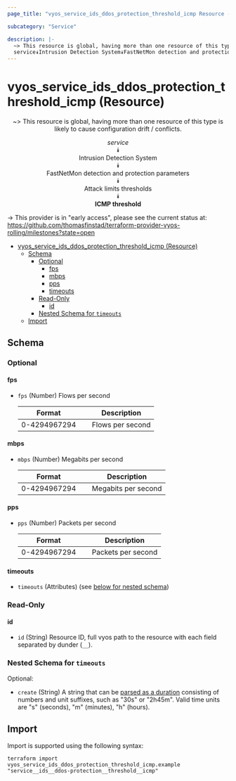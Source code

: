 ```yaml
---
page_title: "vyos_service_ids_ddos_protection_threshold_icmp Resource - vyos"

subcategory: "Service"

description: |-
  ~> This resource is global, having more than one resource of this type is likely to cause configuration drift / conflicts.
  service⯯Intrusion Detection System⯯FastNetMon detection and protection parameters⯯Attack limits thresholds⯯ICMP threshold
---
```


# vyos_service_ids_ddos_protection_threshold_icmp (Resource)
<center>

~> This resource is global, having more than one resource of this type is likely to cause configuration drift / conflicts.

*service*  
⯯  
Intrusion Detection System  
⯯  
FastNetMon detection and protection parameters  
⯯  
Attack limits thresholds  
⯯  
**ICMP threshold**


</center>

-> This provider is in "early access", please see the current status at: https://github.com/thomasfinstad/terraform-provider-vyos-rolling/milestones?state=open

<!--TOC-->

- [vyos_service_ids_ddos_protection_threshold_icmp (Resource)](#vyos_service_ids_ddos_protection_threshold_icmp-resource)
  - [Schema](#schema)
    - [Optional](#optional)
      - [fps](#fps)
      - [mbps](#mbps)
      - [pps](#pps)
      - [timeouts](#timeouts)
    - [Read-Only](#read-only)
      - [id](#id)
    - [Nested Schema for `timeouts`](#nested-schema-for-timeouts)
  - [Import](#import)

<!--TOC-->

<!-- schema generated by tfplugindocs -->
## Schema

### Optional

#### fps
- `fps` (Number) Flows per second

    |  Format        &emsp;|  Description       |
    |----------------|--------------------|
    |  0-4294967294  &emsp;|  Flows per second  |
#### mbps
- `mbps` (Number) Megabits per second

    |  Format        &emsp;|  Description          |
    |----------------|-----------------------|
    |  0-4294967294  &emsp;|  Megabits per second  |
#### pps
- `pps` (Number) Packets per second

    |  Format        &emsp;|  Description         |
    |----------------|----------------------|
    |  0-4294967294  &emsp;|  Packets per second  |
#### timeouts
- `timeouts` (Attributes) (see [below for nested schema](#nestedatt--timeouts))

### Read-Only

#### id
- `id` (String) Resource ID, full vyos path to the resource with each field separated by dunder (`__`).

<a id="nestedatt--timeouts"></a>
### Nested Schema for `timeouts`

Optional:

- `create` (String) A string that can be [parsed as a duration](https://pkg.go.dev/time#ParseDuration) consisting of numbers and unit suffixes, such as &#34;30s&#34; or &#34;2h45m&#34;. Valid time units are &#34;s&#34; (seconds), &#34;m&#34; (minutes), &#34;h&#34; (hours).

## Import

Import is supported using the following syntax:

```shell
terraform import vyos_service_ids_ddos_protection_threshold_icmp.example "service__ids__ddos-protection__threshold__icmp"
```

